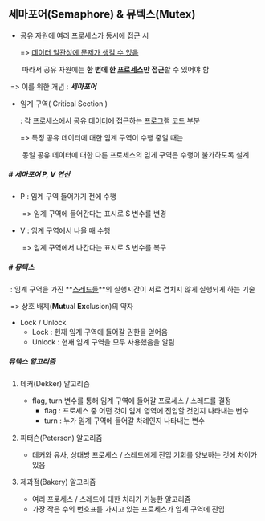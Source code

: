 ## 세마포어(Semaphore) & 뮤텍스(Mutex)



- 공유 자원에 여러 프로세스가 동시에 접근 시

  => <u>데이터 일관성에 문제가 생길 수 있음</u>

  ​     따라서 공유 자원에는 **한 번에 한 <u>프로세스</u>만 접근**할 수 있어야 함

​                                                  => 이를 위한 개념 : ***세마포어***



- 임계 구역( Critical Section )

  : 각 프로세스에서 <u>공유 데이터에 접근하는 프로그램 코드 부분</u>

    => 특정 공유 데이터에 대한 임계 구역이 수행 중일 때는

  ​        동일 공유 데이터에 대한 다른 프로세스의 임게 구역은 수행이 불가하도록 설계



##### \# 세마포어 P, V 연산

- P : 임계 구역 들어가기 전에 수행

  ​     => 임계 구역에 들어간다는 표시로 S 변수를 변경

- V : 임계 구역에서 나올 때 수행

  ​     => 임계 구역에서 나간다는 표시로 S 변수를 복구



##### \# 뮤텍스

​	: 임계 구역을 가진 **<u>스레드들</u>**의 실행시간이 서로 겹치지 않게 실행되게 하는 기술

​		=> 상호 배제(**Mut**ual **Ex**clusion)의 약자

- Lock / Unlock
  - Lock : 현재 임계 구역에 들어갈 권한을 얻어옴
  - Unlock : 현재 임계 구역을 모두 사용했음을 알림



##### 뮤텍스 알고리즘

1. 데커(Dekker) 알고리즘
   - flag, turn 변수를 통해 임계 구역에 들어갈 프로세스 / 스레드를 결정
     - flag : 프로세스 중 어떤 것이 임계 영역에 진입할 것인지 나타내는 변수
     - turn : 누가 임계 구역에 들어갈 차례인지 나타내는 변수



2. 피터슨(Peterson) 알고리즘
   - 데커와 유사, 상대방 프로세스 / 스레드에게 진입 기회를 양보하는 것에 차이가 있음



3. 제과점(Bakery) 알고리즘
   - 여러 프로세스 / 스레드에 대한 처리가 가능한 알고리즘
   - 가장 작은 수의 번호표를 가지고 있는 프로세스가 임계 구역에 진입